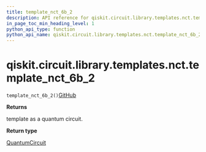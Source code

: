 ```yaml
---
title: template_nct_6b_2
description: API reference for qiskit.circuit.library.templates.nct.template_nct_6b_2
in_page_toc_min_heading_level: 1
python_api_type: function
python_api_name: qiskit.circuit.library.templates.nct.template_nct_6b_2
---
```


# qiskit.circuit.library.templates.nct.template\_nct\_6b\_2

<span id="qiskit.circuit.library.templates.nct.template_nct_6b_2" />

`template_nct_6b_2()`[GitHub](https://github.com/qiskit/qiskit/tree/stable/0.39/qiskit/circuit/library/templates/nct/template_nct_6b_2.py "view source code")

**Returns**

template as a quantum circuit.

**Return type**

[QuantumCircuit](qiskit.circuit.QuantumCircuit "qiskit.circuit.QuantumCircuit")

